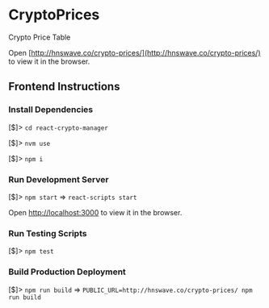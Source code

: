 # CryptoPrices

Crypto Price Table

Open [http://hnswave.co/crypto-prices/](http://hnswave.co/crypto-prices/) to view it in the browser.

## Frontend Instructions

### Install Dependencies

[$]> `cd react-crypto-manager`

[$]> `nvm use`

[$]> `npm i`

### Run Development Server

[$]> `npm start` => `react-scripts start`

Open [http://localhost:3000](http://localhost:3000) to view it in the browser.

### Run Testing Scripts

[$]> `npm test`

### Build Production Deployment

[$]> `npm run build` => `PUBLIC_URL=http://hnswave.co/crypto-prices/ npm run build`
